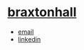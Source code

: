 # [braxtonhall](https://braxtonhall.ca/)

- [email](mailto:braxtonjhall@gmail.com)
- [linkedin](https://www.linkedin.com/in/braxton-hall-b49718170/)
